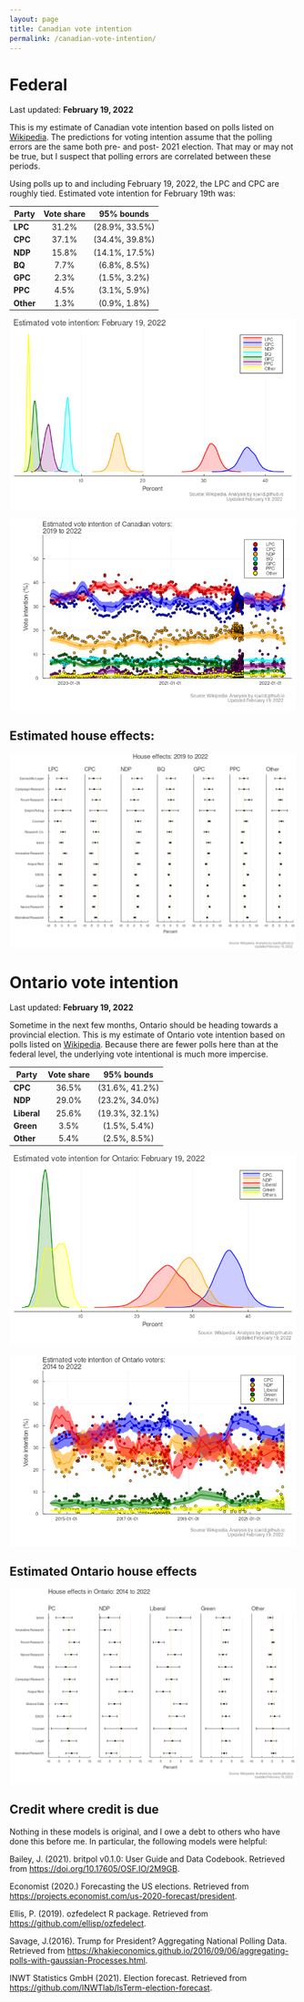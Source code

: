 ```yaml
---
layout: page
title: Canadian vote intention
permalink: /canadian-vote-intention/
---
```



# Federal 
Last updated: __February 19, 2022__

This is my estimate of Canadian vote intention based on polls listed on [Wikipedia](https://en.wikipedia.org/wiki/Opinion_polling_for_the_45th_Canadian_federal_election). The predictions for voting intention assume that the polling errors are the same both pre- and post- 2021 election. That may or may not be true, but I suspect that polling errors are correlated between these periods.

Using polls up to and including February 19, 2022, the LPC and CPC are roughly tied. Estimated vote intention for February 19th was:

|**Party**    | **Vote share**  | **95% bounds**     |
|-------------|:---------------:|:------------------:|
|**LPC**      | 31.2%           | (28.9%, 33.5%)     |
|**CPC**      | 37.1%           | (34.4%, 39.8%)     |
|**NDP**      | 15.8%           | (14.1%, 17.5%)     |
|**BQ**       | 7.7%            | (6.8%, 8.5%)       |
|**GPC**      | 2.3%            | (1.5%, 3.2%)       |
|**PPC**      | 4.5%            | (3.1%, 5.9%)       |
|**Other**    | 1.3%            | (0.9%, 1.8%)       |


![alt text](https://github.com/sjwild/Canadian_Election_2021/raw/main/Images/can_vote_intention_post_2021.png "Density plot of estimated vote share per party.")


![alt text](https://github.com/sjwild/Canadian_Election_2021/raw/main/Images/can_vote_intention_2019_post_2021.png "Vote share of Canadian parties from 2019 to 2022.")

## Estimated house effects: 

![alt text](https://github.com/sjwild/Canadian_Election_2021/raw/main/Images/house_effects_pollsters_2019_2021.png "House effects of Canadian polling firms.")


# Ontario vote intention

Last updated: __February 19, 2022__

Sometime in the next few months, Ontario should be heading towards a provincial election. This is my estimate of Ontario vote intention based on polls listed on [Wikipedia](https://en.wikipedia.org/wiki/2022_Ontario_general_election#Opinion_polls). Because there are fewer polls here than at the federal level, the underlying vote intentional is much more impercise.

|**Party**    | **Vote share**  | **95% bounds**     |
|-------------|:---------------:|:------------------:|
|**CPC**      | 36.5%           | (31.6%, 41.2%)     |
|**NDP**      | 29.0%           | (23.2%, 34.0%)     |
|**Liberal**  | 25.6%           | (19.3%, 32.1%)     |
|**Green**    | 3.5%            | (1.5%, 5.4%)       |
|**Other**    | 5.4%            | (2.5%, 8.5%)       |

![alt text](https://github.com/sjwild/Canadian_Election_2021/raw/main/Images/Ontario/ON_vote_intention_2022.png "Density plot of estimated vote share per party in Ontario, 2022.")


![alt text](https://github.com/sjwild/Canadian_Election_2021/raw/main/Images/Ontario/ON_vote_intention_2014_2022.png "Vote share of Ontario parties from 2014 to 2022.")


## Estimated Ontario house effects

![alt text](https://github.com/sjwild/Canadian_Election_2021/raw/main/Images/Ontario/ON_house_effects_pollsters_2014_2022.png "House effects of polling firms surveying residents of Ontario, 2014 to 2022.")




## Credit where credit is due
Nothing in these models is original, and I owe a debt to others who have done this before me. In particular, the following models were helpful:

Bailey, J. (2021). britpol v0.1.0: User Guide and Data Codebook. Retrieved from https://doi.org/10.17605/OSF.IO/2M9GB.  

Economist (2020.) Forecasting the US elections. Retrieved from https://projects.economist.com/us-2020-forecast/president. 

Ellis, P. (2019). ozfedelect R package. Retrieved from https://github.com/ellisp/ozfedelect.   

Savage, J.(2016). Trump for President? Aggregating National Polling Data. Retrieved from https://khakieconomics.github.io/2016/09/06/aggregating-polls-with-gaussian-Processes.html.  

INWT Statistics GmbH (2021). Election forecast. Retrieved from https://github.com/INWTlab/lsTerm-election-forecast.  
